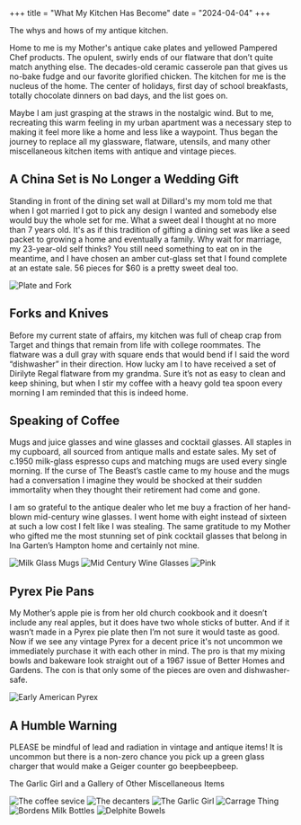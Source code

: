 +++
title = "What My Kitchen Has Become"
date = "2024-04-04"
+++

The whys and hows of my antique kitchen.
<!--more-->

Home to me is my Mother's antique cake plates and yellowed Pampered Chef products. The opulent, swirly ends of our flatware that don’t quite match anything else. The decades-old ceramic casserole pan that gives us no-bake fudge and our favorite glorified chicken. The kitchen for me is the nucleus of the home. The center of holidays, first day of school breakfasts, totally chocolate dinners on bad days, and the list goes on.

Maybe I am just grasping at the straws in the nostalgic wind. But to me, recreating this warm feeling in my urban apartment was a necessary step to making it feel more like a home and less like a waypoint. Thus began the journey to replace all my glassware, flatware, utensils, and many other miscellaneous kitchen items with antique and vintage pieces. 

## A China Set is No Longer a Wedding Gift 

Standing in front of the dining set wall at Dillard's my mom told me that when I got married I got to pick any design I wanted and somebody else would buy the whole set for me. What a sweet deal I thought at no more than 7 years old. It's as if this tradition of gifting a dining set was like a seed packet to growing a home and eventually a family. Why wait for marriage, my 23-year-old self thinks? You still need something to eat on in the meantime, and I have chosen an amber cut-glass set that I found complete at an estate sale. 56 pieces for $60 is a pretty sweet deal too. 

![Plate and Fork](Kitchen1.jpg)

## Forks and Knives

Before my current state of affairs, my kitchen was full of cheap crap from Target and things that remain from life with college roommates. The flatware was a dull gray with square ends that would bend if I said the word “dishwasher” in their direction. How lucky am I to have received a set of Dirilyte Regal flatware from my grandma. Sure it’s not as easy to clean and keep shining, but when I stir my coffee with a heavy gold tea spoon every morning I am reminded that this is indeed home.

## Speaking of Coffee 

Mugs and juice glasses and wine glasses and cocktail glasses. All staples in my cupboard, all sourced from antique malls and estate sales. My set of c.1950 milk-glass espresso cups and matching mugs are used every single morning. If the curse of The Beast’s castle came to my house and the mugs had a conversation I imagine they would be shocked at their sudden immortality when they thought their retirement had come and gone. 

I am so grateful to the antique dealer who let me buy a fraction of her hand-blown mid-century wine glasses. I went home with eight instead of sixteen at such a low cost I felt like I was stealing. The same gratitude to my Mother who gifted me the most stunning set of pink cocktail glasses that belong in Ina Garten’s Hampton home and certainly not mine. 

![Milk Glass Mugs](Kitchen2.jpg) ![Mid Century Wine Glasses](Kitchen3.jpg) ![Pink](Kitchen3a.jpeg)

## Pyrex Pie Pans

My Mother’s apple pie is from her old church cookbook and it doesn’t include any real apples, but it does have two whole sticks of butter. And if it wasn’t made in a Pyrex pie plate then I’m not sure it would taste as good. Now if we see any vintage Pyrex for a decent price it's not uncommon we immediately purchase it with each other in mind. The pro is that my mixing bowls and bakeware look straight out of a 1967 issue of Better Homes and Gardens. The con is that only some of the pieces are oven and dishwasher-safe. 

![Early American Pyrex](Kitchen4.jpg)

## A Humble Warning 

PLEASE be mindful of lead and radiation in vintage and antique items! It is uncommon but there is a non-zero chance you pick up a green glass charger that would make a Geiger counter go beepbeepbeep. 

The Garlic Girl and a Gallery of Other Miscellaneous Items 

![The coffee sevice](Kitchen7.jpg) ![The decanters](Kitchen8.jpeg)
![The Garlic Girl](Kitchen5.jpg) 
![Carrage Thing](Kitchen9.jpeg) ![Bordens Milk Bottles](Kitchen10.jpg) ![Delphite Bowels](Kitchen11.jpeg)

